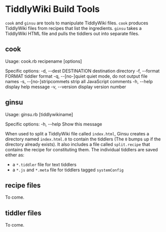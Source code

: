 TiddlyWiki Build Tools
======================

`cook` and `ginsu` are tools to manipulate TiddlyWiki files. `cook` produces TiddlyWiki files from recipes that list the ingredients. `ginsu` takes a TiddlyWiki HTML file and pulls the tiddlers out into separate files.

cook
----

Usage: cook.rb recipename [options]

Specific options:
    -d, --dest DESTINATION           destination directory
    -f, --format FORMAT              tiddler format
    -q, --[no-]quiet                 quiet mode, do not output file names
    -s, --[no-]stripcommets          strip all JavaScript comments
    -h, --help                       display help message
    -v, --version                    display version number

ginsu
-----

Usage: ginsu.rb [tiddlywikiname]

Specific options:
    -h, --help                       Show this message

When used to split a TiddlyWiki file called `index.html`, Ginsu creates a directory named `index.html.0` to contain the tiddlers (The `0` bumps up if the directory already exists). It also includes a file called `split.recipe` that contains the recipe for constituting them. The individual tiddlers are saved either as:

* a `*.tiddler` file for text tiddlers
* a `*.js` and `*.meta` file for tiddlers tagged `systemConfig`

recipe files
------------

To come.

tiddler files
-------------

To come.
